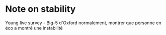 # Note on stability

Young live survey - Big-5 d'Oxford normalement, montrer que personne en éco a montré une instabilité 
